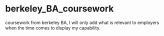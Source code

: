 # berkeley_BA_coursework
coursework from berkeley BA, I will only add what is relevant to employers when the time comes to display my capability.
